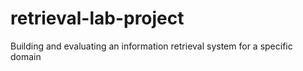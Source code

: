 # retrieval-lab-project
Building and evaluating an information retrieval system for a specific domain
